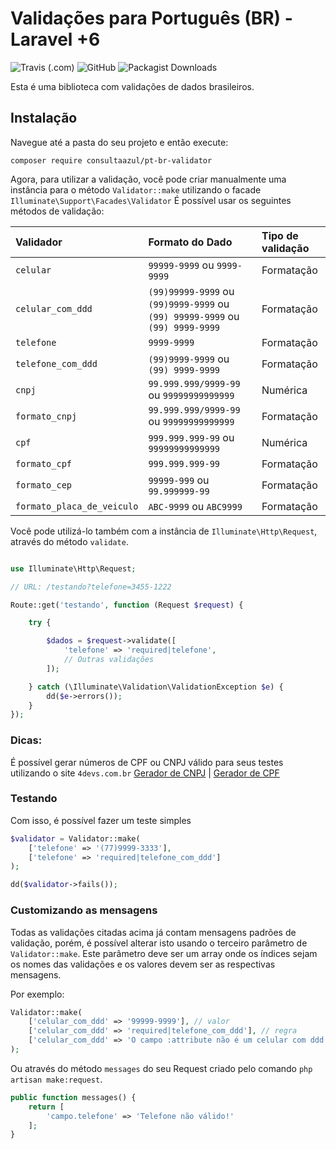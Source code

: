 # Validações para Português (BR) - Laravel +6

![Travis (.com)](https://img.shields.io/travis/com/consultaazul/pt-br-validator?style=for-the-badge) ![GitHub](https://img.shields.io/github/license/consultaazul/pt-br-validator?style=for-the-badge) ![Packagist Downloads](https://img.shields.io/packagist/dt/consultaazul/pt-br-validator?color=%23248afd&logo=Consulta%20Azul&style=for-the-badge)

Esta é uma biblioteca com validações de dados brasileiros.

## Instalação

Navegue até a pasta do seu projeto e então execute:

```
composer require consultaazul/pt-br-validator
```

Agora, para utilizar a validação, você pode criar manualmente uma instância para o método `Validator::make` utilizando o facade `Illuminate\Support\Facades\Validator`
É possível usar os seguintes métodos de validação:

Validador | Formato do Dado | Tipo de validação
:-------- | :-------------- | :----------------
`celular` | `99999-9999` ou `9999-9999` | Formatação
`celular_com_ddd` | `(99)99999-9999` ou `(99)9999-9999` ou `(99) 99999-9999` ou `(99) 9999-9999` | Formatação
`telefone` | `9999-9999` | Formatação
`telefone_com_ddd` | `(99)9999-9999` ou `(99) 9999-9999` | Formatação
`cnpj` | `99.999.999/9999-99` ou `99999999999999` | Numérica
`formato_cnpj` | `99.999.999/9999-99` ou `99999999999999` | Formatação
`cpf` | `999.999.999-99` ou `99999999999999` | Numérica
`formato_cpf` | `999.999.999-99` | Formatação
`formato_cep` | `99999-999` ou `99.999999-99` | Formatação
`formato_placa_de_veiculo` | `ABC-9999` ou `ABC9999` | Formatação

Você pode utilizá-lo também com a instância de `Illuminate\Http\Request`, através do método `validate`.

~~~php

use Illuminate\Http\Request;

// URL: /testando?telefone=3455-1222

Route::get('testando', function (Request $request) {

    try {

        $dados = $request->validate([
            'telefone' => 'required|telefone',
            // Outras validações
        ]);

    } catch (\Illuminate\Validation\ValidationException $e) {
        dd($e->errors());
    }
});
~~~

### Dicas:

É possível gerar números de CPF ou CNPJ válido para seus testes utilizando o site `4devs.com.br` [Gerador de CNPJ](https://www.4devs.com.br/gerador_de_cnpj) | [Gerador de CPF](https://www.4devs.com.br/gerador_de_cpf)

### Testando

Com isso, é possível fazer um teste simples


~~~php
$validator = Validator::make(
    ['telefone' => '(77)9999-3333'],
    ['telefone' => 'required|telefone_com_ddd']
);

dd($validator->fails());
~~~

### Customizando as mensagens

Todas as validações citadas acima já contam mensagens padrões de validação, porém, é possível alterar isto usando o terceiro parâmetro de `Validator::make`. Este parâmetro deve ser um array onde os índices sejam os nomes das validações e os valores devem ser as respectivas mensagens.

Por exemplo:

~~~php
Validator::make(
    ['celular_com_ddd' => '99999-9999'], // valor 
    ['celular_com_ddd' => 'required|telefone_com_ddd'], // regra
    ['celular_com_ddd' => 'O campo :attribute não é um celular com ddd'] // mensagem
);
~~~

Ou através do método `messages` do seu Request criado pelo comando `php artisan make:request`.

~~~php
public function messages() {
    return [
        'campo.telefone' => 'Telefone não válido!'
    ];
}
~~~
